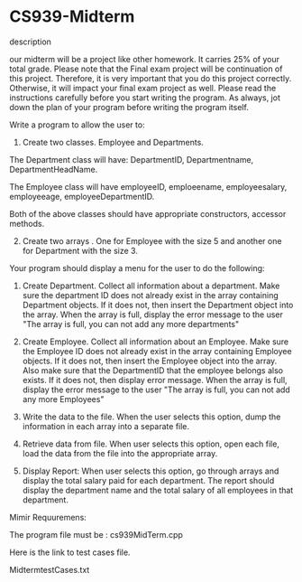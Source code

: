 # CS939-Midterm

description

our midterm will be a project like other homework. It carries 25% of your total grade.  Please note that the Final exam project will be continuation of this project. Therefore, it is very important that you do this project correctly. Otherwise, it will impact your final exam project as well.   Please read the instructions carefully before you start writing the program.  As always, jot down the plan of your program before writing the program itself. 

 Write a program to allow the user to:

1. Create two classes. Employee and Departments.

The Department class will have: DepartmentID, Departmentname, DepartmentHeadName.

The Employee class will have employeeID, emploeename, employeesalary, employeeage, employeeDepartmentID.

Both of the above classes should have appropriate constructors, accessor methods.

 

2. Create two arrays . One for  Employee with the size 5 and another one for Department with the size 3.

 

Your program should display a menu for the user to do the following:

1. Create Department. Collect all information about a department. Make sure the department ID does not already exist in the array containing Department objects. If it does not, then insert the Department object into the array.  When the array is full, display the error message to the user "The array is full, you can not add any more departments"

2. Create Employee. Collect all information about an Employee. Make sure the Employee ID does not already exist in the array containing Employee objects. If it does not, then insert the Employee object into the array. Also make sure that the DepartmentID that the employee belongs also exists. If it does not, then display error message. 
When the array is full, display the error message to the user "The array is full, you can not add any more Employees"

3. Write the data to the file. When the user selects this option, dump the information in each array into a separate file.

4. Retrieve data from file. When user selects this option, open each file, load the data from the file into the appropriate array.

5. Display Report: When user selects this option, go through arrays and display the total salary paid for each department. The report should display the department name and the total salary of all employees in that department. 

 

Mimir Requuremens:

The program file must be : cs939MidTerm.cpp

 

Here is the link to test cases file. 

 

MidtermtestCases.txt
